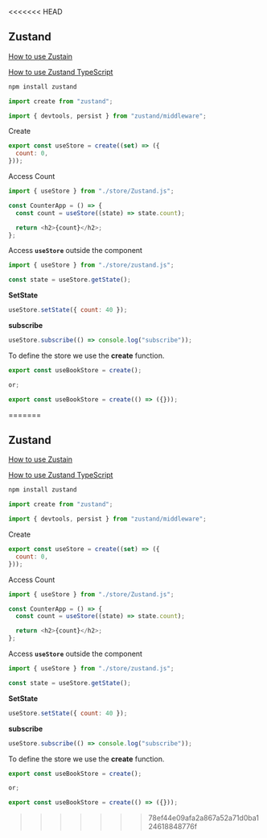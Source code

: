 <<<<<<< HEAD
## Zustand

[How to use Zustain](https://refine.dev/blog/zustand-react-state/#getting-started-with-zustand)

[How to use Zustand TypeScript](https://dev.to/franklin030601/using-zustand-with-react-js-9di)

```javascript
npm install zustand
```

```javascript
import create from "zustand";

import { devtools, persist } from "zustand/middleware";
```

Create

```javascript
export const useStore = create((set) => ({
  count: 0,
}));
```

Access Count

```javascript
import { useStore } from "./store/Zustand.js";

const CounterApp = () => {
  const count = useStore((state) => state.count);

  return <h2>{count}</h2>;
};
```

Access **`useStore`** outside the component

```javascript
import { useStore } from "./store/zustand.js";

const state = useStore.getState();
```

**SetState**

```javascript
useStore.setState({ count: 40 });
```

**subscribe**

```javascript
useStore.subscribe(() => console.log("subscribe"));
```

To define the store we use the **create** function.

```javascript
export const useBookStore = create();

or;

export const useBookStore = create(() => ({}));
```
=======
## Zustand

[How to use Zustain](https://refine.dev/blog/zustand-react-state/#getting-started-with-zustand)

[How to use Zustand TypeScript](https://dev.to/franklin030601/using-zustand-with-react-js-9di)

```javascript
npm install zustand
```

```javascript
import create from "zustand";

import { devtools, persist } from "zustand/middleware";
```

Create

```javascript
export const useStore = create((set) => ({
  count: 0,
}));
```

Access Count

```javascript
import { useStore } from "./store/Zustand.js";

const CounterApp = () => {
  const count = useStore((state) => state.count);

  return <h2>{count}</h2>;
};
```

Access **`useStore`** outside the component

```javascript
import { useStore } from "./store/zustand.js";

const state = useStore.getState();
```

**SetState**

```javascript
useStore.setState({ count: 40 });
```

**subscribe**

```javascript
useStore.subscribe(() => console.log("subscribe"));
```

To define the store we use the **create** function.

```javascript
export const useBookStore = create();

or;

export const useBookStore = create(() => ({}));
```
>>>>>>> 78ef44e09afa2a867a52a71d0ba124618848776f
